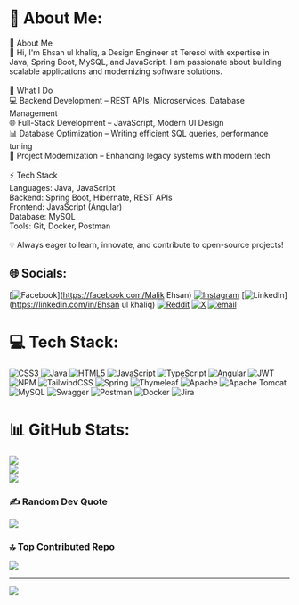 # 💫 About Me:
🚀 About Me<br>👋 Hi, I'm Ehsan ul khaliq, a Design Engineer at Teresol with expertise in Java, Spring Boot, MySQL, and JavaScript. I am passionate about building scalable applications and modernizing software solutions.<br><br>🔹 What I Do<br>💻 Backend Development – REST APIs, Microservices, Database Management<br>🌐 Full-Stack Development – JavaScript, Modern UI Design<br>📊 Database Optimization – Writing efficient SQL queries, performance tuning<br>🚀 Project Modernization – Enhancing legacy systems with modern tech<br><br>⚡ Tech Stack<br>Languages: Java, JavaScript<br>Backend: Spring Boot, Hibernate, REST APIs<br>Frontend: JavaScript (Angular)<br>Database: MySQL<br>Tools: Git, Docker, Postman<br><br>💡 Always eager to learn, innovate, and contribute to open-source projects!


## 🌐 Socials:
[![Facebook](https://img.shields.io/badge/Facebook-%231877F2.svg?logo=Facebook&logoColor=white)](https://facebook.com/Malik Ehsan) [![Instagram](https://img.shields.io/badge/Instagram-%23E4405F.svg?logo=Instagram&logoColor=white)](https://instagram.com/ehsanulkhaliq) [![LinkedIn](https://img.shields.io/badge/LinkedIn-%230077B5.svg?logo=linkedin&logoColor=white)](https://linkedin.com/in/Ehsan ul khaliq) [![Reddit](https://img.shields.io/badge/Reddit-%23FF4500.svg?logo=Reddit&logoColor=white)](https://reddit.com/user/@ehsanulkhaliq27) [![X](https://img.shields.io/badge/X-black.svg?logo=X&logoColor=white)](https://x.com/ehsanulkhaliq1) [![email](https://img.shields.io/badge/Email-D14836?logo=gmail&logoColor=white)](mailto:ehsanulkhaliq274@gmail.com) 

# 💻 Tech Stack:
![CSS3](https://img.shields.io/badge/css3-%231572B6.svg?style=for-the-badge&logo=css3&logoColor=white) ![Java](https://img.shields.io/badge/java-%23ED8B00.svg?style=for-the-badge&logo=openjdk&logoColor=white) ![HTML5](https://img.shields.io/badge/html5-%23E34F26.svg?style=for-the-badge&logo=html5&logoColor=white) ![JavaScript](https://img.shields.io/badge/javascript-%23323330.svg?style=for-the-badge&logo=javascript&logoColor=%23F7DF1E) ![TypeScript](https://img.shields.io/badge/typescript-%23007ACC.svg?style=for-the-badge&logo=typescript&logoColor=white) ![Angular](https://img.shields.io/badge/angular-%23DD0031.svg?style=for-the-badge&logo=angular&logoColor=white) ![JWT](https://img.shields.io/badge/JWT-black?style=for-the-badge&logo=JSON%20web%20tokens) ![NPM](https://img.shields.io/badge/NPM-%23CB3837.svg?style=for-the-badge&logo=npm&logoColor=white) ![TailwindCSS](https://img.shields.io/badge/tailwindcss-%2338B2AC.svg?style=for-the-badge&logo=tailwind-css&logoColor=white) ![Spring](https://img.shields.io/badge/spring-%236DB33F.svg?style=for-the-badge&logo=spring&logoColor=white) ![Thymeleaf](https://img.shields.io/badge/Thymeleaf-%23005C0F.svg?style=for-the-badge&logo=Thymeleaf&logoColor=white) ![Apache](https://img.shields.io/badge/apache-%23D42029.svg?style=for-the-badge&logo=apache&logoColor=white) ![Apache Tomcat](https://img.shields.io/badge/apache%20tomcat-%23F8DC75.svg?style=for-the-badge&logo=apache-tomcat&logoColor=black) ![MySQL](https://img.shields.io/badge/mysql-4479A1.svg?style=for-the-badge&logo=mysql&logoColor=white) ![Swagger](https://img.shields.io/badge/-Swagger-%23Clojure?style=for-the-badge&logo=swagger&logoColor=white) ![Postman](https://img.shields.io/badge/Postman-FF6C37?style=for-the-badge&logo=postman&logoColor=white) ![Docker](https://img.shields.io/badge/docker-%230db7ed.svg?style=for-the-badge&logo=docker&logoColor=white) ![Jira](https://img.shields.io/badge/jira-%230A0FFF.svg?style=for-the-badge&logo=jira&logoColor=white)
# 📊 GitHub Stats:
![](https://github-readme-stats.vercel.app/api?username=Ehsanulkhaliq4&theme=dark&hide_border=false&include_all_commits=false&count_private=false)<br/>
![](https://github-readme-streak-stats.herokuapp.com/?user=Ehsanulkhaliq4&theme=dark&hide_border=false)<br/>
![](https://github-readme-stats.vercel.app/api/top-langs/?username=Ehsanulkhaliq4&theme=dark&hide_border=false&include_all_commits=false&count_private=false&layout=compact)

### ✍️ Random Dev Quote
![](https://quotes-github-readme.vercel.app/api?type=horizontal&theme=radical)

### 🔝 Top Contributed Repo
![](https://github-contributor-stats.vercel.app/api?username=Ehsanulkhaliq4&limit=5&theme=radical&combine_all_yearly_contributions=true)

---
[![](https://visitcount.itsvg.in/api?id=Ehsanulkhaliq4&icon=0&color=0)](https://visitcount.itsvg.in)

<!-- Proudly created with GPRM ( https://gprm.itsvg.in ) -->
